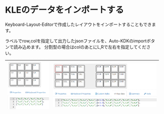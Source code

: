 # KLEのデータをインポートする

Keyboard-Layout-Editorで作成したレイアウトをインポートすることもできます。

ラベルでrow,colを指定して出力したjsonファイルを、Auto-KDKのimportボタンで読み込めます。
分割型の場合はcolのあとにL,Rで左右を指定してください。

| ![](img/kle-unibody.png) | ![](img/kle-split.png) |
| ------------------------ | ---------------------- |